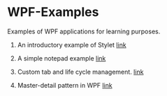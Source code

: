 # WPF-Examples
Examples of WPF applications for learning purposes.

1. An introductory example of Stylet [link](https://github.com/ShuhuaGao/WPF-Examples/tree/WPFNotepad/StyletStarter)

2. A simple notepad example [link](https://github.com/ShuhuaGao/WPF-Examples/tree/WPFNotepad/Notepad)

3. Custom tab and life cycle management. [link](https://github.com/ShuhuaGao/WPF-Examples/tree/CustomTab/CustomTab)

4. Master-detail pattern in WPF [link](./Master-Detail)